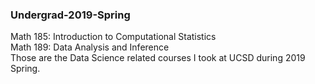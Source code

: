 ### Undergrad-2019-Spring
Math 185: Introduction to Computational Statistics   
Math 189: Data Analysis and Inference   
Those are the Data Science related courses I took at UCSD during 2019 Spring. 
